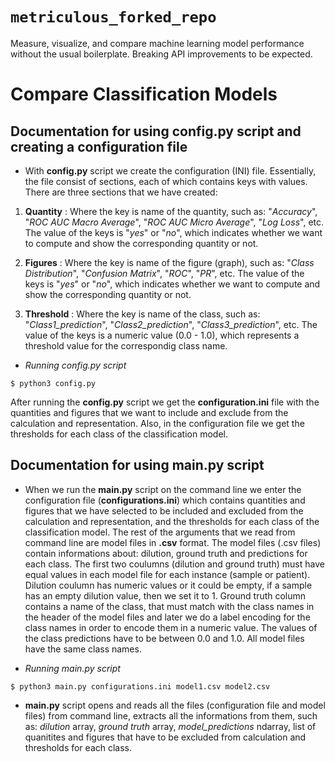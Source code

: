 # __`metriculous_forked_repo`__

Measure, visualize, and compare machine learning model performance without the usual boilerplate.
Breaking API improvements to be expected.

# Compare Classification Models
## Documentation for using config.py script and creating a configuration file

*  With **config.py** script we create the configuration (INI) file. Essentially, the file consist of sections, each of which contains keys with values. There are three sections that we have created:

1. **Quantity** : Where the key is name of the quantity, such as: "_Accuracy_", "_ROC AUC Macro Average_", "_ROC AUC Micro Average_", "_Log Loss_", etc. The value of the keys is "_yes_" or "_no_", which indicates whether we want to compute and show the corresponding quantity or not.

2. **Figures** :  Where the key is name of the figure (graph), such as: "_Class Distribution_", "_Confusion Matrix_", "_ROC_", "_PR_", etc. The value of the keys is "_yes_" or "_no_", which indicates whether we want to compute and show the corresponding quantity or not.

3. **Threshold** :  Where the key is name of the class, such as: "_Class1_prediction_", "_Class2_prediction_", "_Class3_prediction_", etc. The value of the keys is a numeric value (0.0 - 1.0), which represents a threshold value for the correspondig class name.


* _Running config.py script_ 

```console
$ python3 config.py 
```

After running the **config.py** script we get the **configuration.ini** file with the quantities and figures that we want to include and exclude from the calculation and representation. Also, in the configuration file we get the thresholds for each class of the classification model. 

## Documentation for using main.py script

* When we run the **main.py** script on the command line we enter the configuration file (**configurations.ini**) which contains quantities and figures that we have selected to be included and excluded from the calculation and representation, and the thresholds for each class of the classification model. The rest of the arguments that we read from command line are model files in **.csv** format. The model files (.csv files) contain informations about: dilution, ground truth and predictions for each class. The first two coulumns (dilution and ground truth) must have equal values in each model file for each instance (sample or patient). Dilution coulumn has numeric values or it could be empty, if a sample has an empty dilution value, then we set it to 1. Ground truth column contains a name of the class, that must match with the class names in the header of the model files and later we do a label encoding for the class names in order to encode them in a numeric value.
The values of the class predictions have to be between 0.0 and 1.0. All model files have the same class names.

* _Running main.py script_

```console
$ python3 main.py configurations.ini model1.csv model2.csv
```

* **main.py** script opens and reads all the files (configuration file and model files) from command line, extracts all the informations from them, such as: _dilution_ array, _ground truth_ array, _model_predictions_ ndarray, list of quanitites and figures that have to be excluded from calculation and thresholds for each class.
